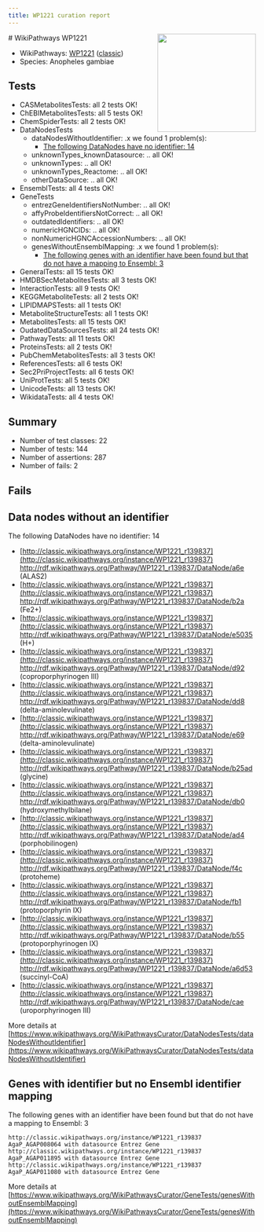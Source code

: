 ```yaml
---
title: WP1221 curation report
---
```


<img style="float: right; width: 200px" src="https://upload.wikimedia.org/wikipedia/commons/thumb/8/83/Wplogo_with_text_500.png/640px-Wplogo_with_text_500.png" />
# WikiPathways WP1221

* WikiPathways: [WP1221](https://wikipathways.org/pathways/WP1221) ([classic](https://classic.wikipathways.org/instance/WP1221))
* Species: Anopheles gambiae
## Tests
* CASMetabolitesTests: all 2 tests OK!
* ChEBIMetabolitesTests: all 5 tests OK!
* ChemSpiderTests: all 2 tests OK!
* DataNodesTests
    * dataNodesWithoutIdentifier: .x we found 1 problem(s):
        * [The following DataNodes have no identifier: 14](#8792c494)
    * unknownTypes_knownDatasource: .. all OK!
    * unknownTypes: .. all OK!
    * unknownTypes_Reactome: .. all OK!
    * otherDataSource: .. all OK!
* EnsemblTests: all 4 tests OK!
* GeneTests
    * entrezGeneIdentifiersNotNumber: .. all OK!
    * affyProbeIdentifiersNotCorrect: .. all OK!
    * outdatedIdentifiers: .. all OK!
    * numericHGNCIDs: .. all OK!
    * nonNumericHGNCAccessionNumbers: .. all OK!
    * genesWithoutEnsemblMapping: .x we found 1 problem(s):
        * [The following genes with an identifier have been found but that do not have a mapping to Ensembl: 3](#40286d85)
* GeneralTests: all 15 tests OK!
* HMDBSecMetabolitesTests: all 3 tests OK!
* InteractionTests: all 9 tests OK!
* KEGGMetaboliteTests: all 2 tests OK!
* LIPIDMAPSTests: all 1 tests OK!
* MetaboliteStructureTests: all 1 tests OK!
* MetabolitesTests: all 15 tests OK!
* OudatedDataSourcesTests: all 24 tests OK!
* PathwayTests: all 11 tests OK!
* ProteinsTests: all 2 tests OK!
* PubChemMetabolitesTests: all 3 tests OK!
* ReferencesTests: all 6 tests OK!
* Sec2PriProjectTests: all 6 tests OK!
* UniProtTests: all 5 tests OK!
* UnicodeTests: all 13 tests OK!
* WikidataTests: all 4 tests OK!


## Summary

* Number of test classes: 22
* Number of tests: 144
* Number of assertions: 287
* Number of fails: 2

## Fails

<a name="8792c494" />

## Data nodes without an identifier

The following DataNodes have no identifier: 14

* [http://classic.wikipathways.org/instance/WP1221_r139837](http://classic.wikipathways.org/instance/WP1221_r139837) http://rdf.wikipathways.org/Pathway/WP1221_r139837/DataNode/a6e (ALAS2)
* [http://classic.wikipathways.org/instance/WP1221_r139837](http://classic.wikipathways.org/instance/WP1221_r139837) http://rdf.wikipathways.org/Pathway/WP1221_r139837/DataNode/b2a (Fe2+)
* [http://classic.wikipathways.org/instance/WP1221_r139837](http://classic.wikipathways.org/instance/WP1221_r139837) http://rdf.wikipathways.org/Pathway/WP1221_r139837/DataNode/e5035 (H+)
* [http://classic.wikipathways.org/instance/WP1221_r139837](http://classic.wikipathways.org/instance/WP1221_r139837) http://rdf.wikipathways.org/Pathway/WP1221_r139837/DataNode/d92 (coproporphyrinogen III)
* [http://classic.wikipathways.org/instance/WP1221_r139837](http://classic.wikipathways.org/instance/WP1221_r139837) http://rdf.wikipathways.org/Pathway/WP1221_r139837/DataNode/dd8 (delta-aminolevulinate)
* [http://classic.wikipathways.org/instance/WP1221_r139837](http://classic.wikipathways.org/instance/WP1221_r139837) http://rdf.wikipathways.org/Pathway/WP1221_r139837/DataNode/e69 (delta-aminolevulinate)
* [http://classic.wikipathways.org/instance/WP1221_r139837](http://classic.wikipathways.org/instance/WP1221_r139837) http://rdf.wikipathways.org/Pathway/WP1221_r139837/DataNode/b25ad (glycine)
* [http://classic.wikipathways.org/instance/WP1221_r139837](http://classic.wikipathways.org/instance/WP1221_r139837) http://rdf.wikipathways.org/Pathway/WP1221_r139837/DataNode/db0 (hydroxymethylbilane)
* [http://classic.wikipathways.org/instance/WP1221_r139837](http://classic.wikipathways.org/instance/WP1221_r139837) http://rdf.wikipathways.org/Pathway/WP1221_r139837/DataNode/ad4 (porphobilinogen)
* [http://classic.wikipathways.org/instance/WP1221_r139837](http://classic.wikipathways.org/instance/WP1221_r139837) http://rdf.wikipathways.org/Pathway/WP1221_r139837/DataNode/f4c (protoheme)
* [http://classic.wikipathways.org/instance/WP1221_r139837](http://classic.wikipathways.org/instance/WP1221_r139837) http://rdf.wikipathways.org/Pathway/WP1221_r139837/DataNode/fb1 (protoporphyrin IX)
* [http://classic.wikipathways.org/instance/WP1221_r139837](http://classic.wikipathways.org/instance/WP1221_r139837) http://rdf.wikipathways.org/Pathway/WP1221_r139837/DataNode/b55 (protoporphyrinogen IX)
* [http://classic.wikipathways.org/instance/WP1221_r139837](http://classic.wikipathways.org/instance/WP1221_r139837) http://rdf.wikipathways.org/Pathway/WP1221_r139837/DataNode/a6d53 (succinyl-CoA)
* [http://classic.wikipathways.org/instance/WP1221_r139837](http://classic.wikipathways.org/instance/WP1221_r139837) http://rdf.wikipathways.org/Pathway/WP1221_r139837/DataNode/cae (uroporphyrinogen III)


More details at [https://www.wikipathways.org/WikiPathwaysCurator/DataNodesTests/dataNodesWithoutIdentifier](https://www.wikipathways.org/WikiPathwaysCurator/DataNodesTests/dataNodesWithoutIdentifier)

<a name="40286d85" />

## Genes with identifier but no Ensembl identifier mapping

The following genes with an identifier have been found but that do not have a mapping to Ensembl: 3
```
http://classic.wikipathways.org/instance/WP1221_r139837 AgaP_AGAP008064 with datasource Entrez Gene
http://classic.wikipathways.org/instance/WP1221_r139837 AgaP_AGAP011895 with datasource Entrez Gene
http://classic.wikipathways.org/instance/WP1221_r139837 AgaP_AGAP011080 with datasource Entrez Gene
```

More details at [https://www.wikipathways.org/WikiPathwaysCurator/GeneTests/genesWithoutEnsemblMapping](https://www.wikipathways.org/WikiPathwaysCurator/GeneTests/genesWithoutEnsemblMapping)

